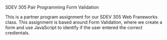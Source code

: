 SDEV 305 Pair Programming
Form Validation

This is a partner program assignment for our SDEV 305 Web Franeworks class. This assignment is based around Form Validation, where we create a form and use JavaScript to identify if the user entered the correct credientals.
